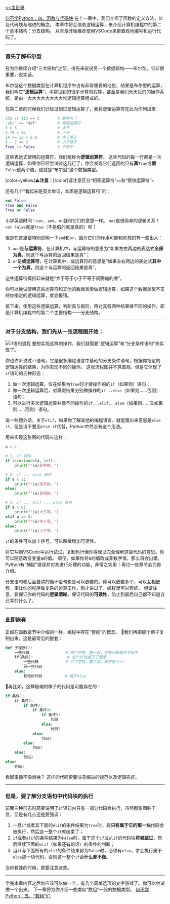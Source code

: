 [<<主目录](https://www.unitalk.fun/unitalk/public/d/55-python)

[何不学Python：四、函数与代码块](https://www.unitalk.fun/unitalk/public/d/115-python)
在上一章中，我们介绍了函数的定义方法，以及代码块与缩进的概念。
本章中将会借助逻辑运算，来介绍计算机编程中的第二个基本结构：分支结构。
从本章开始推荐使用VSCode来更直观地编写和运行代码了。

___
### 首先了解布尔型
在为你继续介绍“三大结构”之前，得先来说说另一个数据结构——布尔型，它非很重要，说实话。

布尔型这个数据类型在计算机程序中占有非常重要的地位，结果是布尔型的运算，我们叫它“**逻辑运算**”。平常见到的很多计算机程序，甚至是我们天天见的的操作系统，是由一大大大大大大大大堆逻辑运算组成的。

在第二章的时候我们已经见到过逻辑运算了，我将逻辑运算符在此为你列出来：
```Python
355 // 113 == 3        # 眼熟吗？
"abc" == "def"         # 相等运算符
3 > 5                  # 大于
2.78 < 23              # 小于
14 >= 12 + 2.0         # 大于等于
6 - 2 <= 3             # 小于等于
True != False          # 不等于
```
这些表达式使用的运算符，我们统称为**逻辑运算符**。
这些代码的每一行都是一次逻辑运算，如果你已经尝试过这几行了，你会发现它们返回的只有**真**`True`或**假**`False`这两个值，这就是“布尔型”这个数据类型。

[color=yellow]**⚠注意：**[/color]请注意区分“相等运算符”`==`和“赋值运算符”`=`

还有几个“看起来是英文单词，本质是逻辑运算符”的：
```Python
not False
True and False
True or False
```
小学英语时间！`not`、`and`、`or`就和它们的意思一样。
`not`是很简单的逻辑关系！`not False`就是`True`（不是假的就是真的）呗！

但是在这里要特别说明一下`and`和`or`，因为它们的作用可能和你想的有一些出入：
1. `and`是**与运算符**，在计算机中，与运算符的意思为“如果左右两边的表达式**全部为真**，则这个与运算的返回结果是真”；
2. `or`是**或运算符**，在计算机中，或运算符的意思是“如果左右两边的表达式**其中一个为真**，则这个与运算的返回结果是真”。

这些运算符概括起来就是“大于等于小于不等于闹腾俺的嗷”。

你可以尝试使用这些运算符和其他的数据类型做逻辑运算，如果这个数据类型不支持你指定的逻辑运算，就会报错。

接下来，使用这些逻辑运算，判断真与假后，再对真假两种结果做不同的操作，即是计算机编程中的第二个主要结构——分支结构。

___
### 对于分支结构，我们先从一张流程图开始：
![if语句流程](https://raw.githubusercontent.com/MegaRange/Learning-Resource/master/%E4%BD%95%E4%B8%8D%E5%AD%A6Python/Images/%E5%88%86%E6%94%AFif%E8%AF%AD%E5%8F%A5%E6%B5%81%E7%A8%8B%E5%9B%BE.png)
要想实现这样的操作，我们就需要“逻辑运算”和“分支条件语句”来实现了。

你也许听说过`if`语句，它是很多编程语言中基础的分支条件语句，根据你指定的逻辑运算的结果，为你实现不同的操作。
这张流程图并不算直观，但是它体现了`if`语句的三种形态：
1. 做一次逻辑运算，仅在结果为`True`时才做操作的的`if`（如果则）语句；
2. 做一次逻辑运算后，对真假结果分别做操作的`if...else`（如果则……否则）语句；
3. 可以进行多次逻辑运算并做不同操作的`if...elif...else`（如果则……又如果则……否则）语句。

说一些题外话，关于`elif`，如果你了解其他的编程语言，就能猜出来意思是`else if`，但是请不要用`else if`代替，Python中并没有这个用法。

用来实现这张图的代码长这样：
```Python
a = 4

# 1. if 语句
if isinstance(a, int):
    print(f"{a}是整数。")

# 2. if ... else 语句
if a % 2:
    print(f"{a}是奇数。")
else:
    print(f"{a}是偶数。")

# 3. if ... elif ... else 语句
if a > 0:
    print(f"{a}大于零。")
elif a == 0:
    print(f"{a}等于零。")
else:
    print(f"{a}小于零。")
```
`if`的条件可以加上括号，可以略微增加可读性。

将它写到VSCode中运行试试，复制也行但你得保证完全理解这些代码的意思。你可以随意改变变量a的值。
顺便，如果你将a的值改成非数字值，那么将会出错。Python有“捕捉”错误并对其进行处理的功能，非常之实用！再过一些章节会为你介绍。

分支语句和后面要讲的循环语句也是可以嵌套的。你可以嵌套多个，可以互相嵌套，来让你的程序做复杂的运算工作。刚才讲过了，编程里可以套娃。
但请注意，要保证你的代码的**逻辑清晰**，保证代码的**可读性**，防止到最后自己都不知道自己写的什么了。

___
### 此即嵌套
正如在函数章节中介绍的一样，编程中存在“套娃”的概念。
💬我们再把那个例子复制出来，这是最常见的嵌套：
```Python
def 子程序():
    一些代码                # 四个空格，第一层，这些代码属于子程序
    if(条件):               # 这个if也属于子程序
        一些代码            # 八个空格，第二层，属于这个if
        另一些代码
    else:
        其他的代码          # 属于else
```
💬再比如，这样极端的样子的代码是可能存在的：
```Python
if 条件1:
    if 条件2:
        if 条件3:
            if 条件4:
                if 条件5:
                    代码
                else:
                    代码5
            else:
                代码4
        else:
            代码3
    else:
        代码2
else:
    代码1
```
看起来像不像滑梯？
这样的代码更要注意缩进的规范以及逻辑完好。

___
### 但是，要了解分支语句中代码块的执行
前面三种形态时简要说明了`if`语句内只有一部分代码会执行，虽然那张图胜千言，但是有几点还是要强调：
1. 一旦`if`或者其下面的`elif`的条件结果为`True`时，将**只有属于它的那一块**代码会被执行，然后这一整个`if`就结束了；
2. `if`或者`elif`的条件结果为`False`时，属于这个`if`或`elif`的代码块**将被跳过**，然后继续下面的`elif`（如果还有的话）的条件的判断；
3. 当`if`与下面所有的`elif`的条件结果都为`False`时，必须有`else`，才会执行属于`else`那一块代码，否则这一整个`if`会**什么都不做**。

当你套娃的时候，更要注意这些。

___
学完本章内容之后你应该可以做一个，有几个简单选项的文字游戏了。你可以尝试做一个出来。
下一章将为你介绍一些类似“数组”一般的数据类型。
[何不学Python：五、“数组”们](https://www.unitalk.fun/unitalk/public/d/111-python)